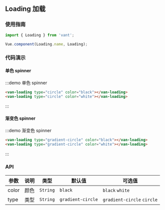 <style>
.demo-loading {
  .van-loading {
    display: inline-block;
    margin: 10px 0 10px 20px;
  }
}
</style>

## Loading 加载

### 使用指南
``` javascript
import { Loading } from 'vant';

Vue.component(Loading.name, Loading);
```

### 代码演示

#### 单色 spinner

:::demo 单色 spinner
```html
<van-loading type="circle" color="black"></van-loading>
<van-loading type="circle" color="white"></van-loading>
```
:::

#### 渐变色 spinner

:::demo 渐变色 spinner
```html
<van-loading type="gradient-circle" color="black"></van-loading>
<van-loading type="gradient-circle" color="white"></van-loading>
```
:::

### API

| 参数 | 说明 | 类型 | 默认值 | 可选值 |
|-----------|-----------|-----------|-------------|-------------|
| color | 颜色 | `String` | `black` | `black` `white` |
| type | 类型 | `String` | `gradient-circle` | `gradient-circle` `circle` |
